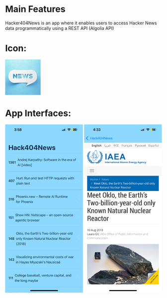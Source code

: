 # Main Features
Hacker404News is an app where it enables users to access Hacker News data programmatically using a REST API (Algolia API) 

# Icon:
<img src="Documentation/icon.png">

# App Interfaces:
<p align="center">
  <img src="Documentation/img1.PNG" width="250">
  <img src="Documentation/img2.PNG" width="250">
</p>

